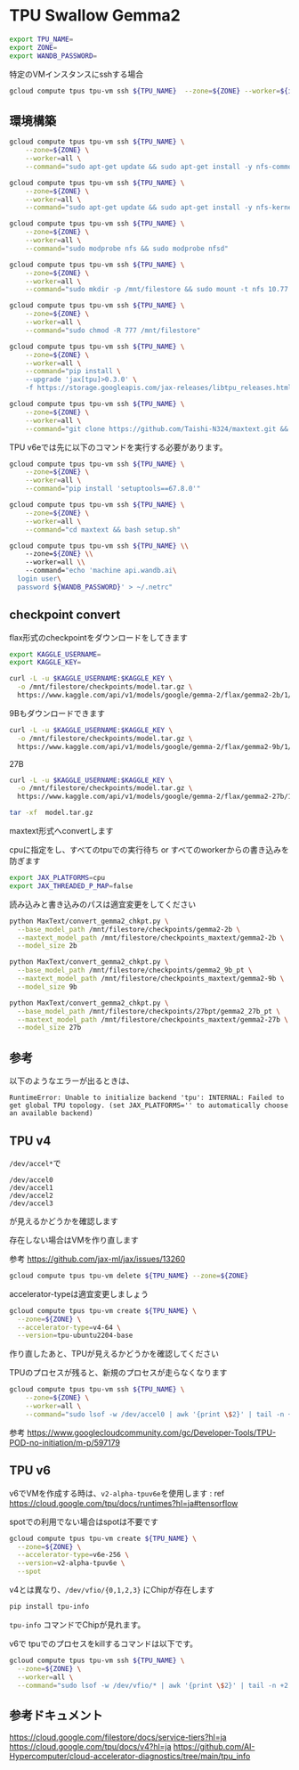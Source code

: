 # TPU Swallow Gemma2

```bash
export TPU_NAME=
export ZONE=
export WANDB_PASSWORD=
```

特定のVMインスタンスにsshする場合

```bash
gcloud compute tpus tpu-vm ssh ${TPU_NAME}  --zone=${ZONE} --worker=${i}
```

## 環境構築

```bash
gcloud compute tpus tpu-vm ssh ${TPU_NAME} \
    --zone=${ZONE} \
    --worker=all \
    --command="sudo apt-get update && sudo apt-get install -y nfs-common"
```

```bash
gcloud compute tpus tpu-vm ssh ${TPU_NAME} \
    --zone=${ZONE} \
    --worker=all \
    --command="sudo apt-get update && sudo apt-get install -y nfs-kernel-server"
```

```bash
gcloud compute tpus tpu-vm ssh ${TPU_NAME} \
    --zone=${ZONE} \
    --worker=all \
    --command="sudo modprobe nfs && sudo modprobe nfsd"
```

```bash
gcloud compute tpus tpu-vm ssh ${TPU_NAME} \
    --zone=${ZONE} \
    --worker=all \
    --command="sudo mkdir -p /mnt/filestore && sudo mount -t nfs 10.77.37.202:/swallow /mnt/filestore && echo '10.77.37.202:/swallow /mnt/filestore nfs defaults 0 0' | sudo tee -a /etc/fstab"
```

```bash
gcloud compute tpus tpu-vm ssh ${TPU_NAME} \
    --zone=${ZONE} \
    --worker=all \
    --command="sudo chmod -R 777 /mnt/filestore"
```

```bash
gcloud compute tpus tpu-vm ssh ${TPU_NAME} \
    --zone=${ZONE} \
    --worker=all \
    --command="pip install \
    --upgrade 'jax[tpu]>0.3.0' \
    -f https://storage.googleapis.com/jax-releases/libtpu_releases.html"
```

```bash
gcloud compute tpus tpu-vm ssh ${TPU_NAME} \
    --zone=${ZONE} \
    --worker=all \
    --command="git clone https://github.com/Taishi-N324/maxtext.git && cd maxtext && git switch swallow"
```


TPU v6eでは先に以下のコマンドを実行する必要があります。

```bash
gcloud compute tpus tpu-vm ssh ${TPU_NAME} \
    --zone=${ZONE} \
    --worker=all \
    --command="pip install 'setuptools==67.8.0'"
```

```bash
gcloud compute tpus tpu-vm ssh ${TPU_NAME} \
    --zone=${ZONE} \
    --worker=all \
    --command="cd maxtext && bash setup.sh"
```

```bash
gcloud compute tpus tpu-vm ssh ${TPU_NAME} \\
    --zone=${ZONE} \\
    --worker=all \\
    --command="echo 'machine api.wandb.ai\
  login user\
  password ${WANDB_PASSWORD}' > ~/.netrc"
```


## checkpoint convert

flax形式のcheckpointをダウンロードをしてきます

```bash
export KAGGLE_USERNAME=
export KAGGLE_KEY=
```

```bash
curl -L -u $KAGGLE_USERNAME:$KAGGLE_KEY \
  -o /mnt/filestore/checkpoints/model.tar.gz \
  https://www.kaggle.com/api/v1/models/google/gemma-2/flax/gemma2-2b/1/download
```

9Bもダウンロードできます

```bash
curl -L -u $KAGGLE_USERNAME:$KAGGLE_KEY \
  -o /mnt/filestore/checkpoints/model.tar.gz \
  https://www.kaggle.com/api/v1/models/google/gemma-2/flax/gemma2-9b/1/download
```

27B

```bash
curl -L -u $KAGGLE_USERNAME:$KAGGLE_KEY \
  -o /mnt/filestore/checkpoints/model.tar.gz \
  https://www.kaggle.com/api/v1/models/google/gemma-2/flax/gemma2-27b/1/download
```

```bash
tar -xf  model.tar.gz
```

maxtext形式へconvertします

cpuに指定をし、すべてのtpuでの実行待ち or すべてのworkerからの書き込みを防ぎます

```bash
export JAX_PLATFORMS=cpu
export JAX_THREADED_P_MAP=false
```

読み込みと書き込みのパスは適宜変更をしてください

```bash
python MaxText/convert_gemma2_chkpt.py \
  --base_model_path /mnt/filestore/checkpoints/gemma2-2b \
  --maxtext_model_path /mnt/filestore/checkpoints_maxtext/gemma2-2b \
  --model_size 2b
```

```bash
python MaxText/convert_gemma2_chkpt.py \
  --base_model_path /mnt/filestore/checkpoints/gemma2_9b_pt \
  --maxtext_model_path /mnt/filestore/checkpoints_maxtext/gemma2-9b \
  --model_size 9b
```

```bash
python MaxText/convert_gemma2_chkpt.py \
  --base_model_path /mnt/filestore/checkpoints/27bpt/gemma2_27b_pt \
  --maxtext_model_path /mnt/filestore/checkpoints_maxtext/gemma2-27b \
  --model_size 27b
```

## 参考

以下のようなエラーが出るときは、

```
RuntimeError: Unable to initialize backend 'tpu': INTERNAL: Failed to get global TPU topology. (set JAX_PLATFORMS='' to automatically choose an available backend)
```

## TPU v4

`/dev/accel*`で

```
/dev/accel0
/dev/accel1
/dev/accel2
/dev/accel3
```
が見えるかどうかを確認します

存在しない場合はVMを作り直します

参考 https://github.com/jax-ml/jax/issues/13260

```bash
gcloud compute tpus tpu-vm delete ${TPU_NAME} --zone=${ZONE}
```

accelerator-typeは適宜変更しましょう

```bash
gcloud compute tpus tpu-vm create ${TPU_NAME} \
  --zone=${ZONE} \
  --accelerator-type=v4-64 \
  --version=tpu-ubuntu2204-base
```

作り直したあと、TPUが見えるかどうかを確認してください

TPUのプロセスが残ると、新規のプロセスが走らなくなります

```bash
gcloud compute tpus tpu-vm ssh ${TPU_NAME} \
    --zone=${ZONE} \
    --worker=all \
    --command="sudo lsof -w /dev/accel0 | awk '{print \$2}' | tail -n +2 | xargs -r sudo kill -9"
```

参考 https://www.googlecloudcommunity.com/gc/Developer-Tools/TPU-POD-no-initiation/m-p/597179

## TPU v6

v6でVMを作成する時は、`v2-alpha-tpuv6e`を使用します : ref https://cloud.google.com/tpu/docs/runtimes?hl=ja#tensorflow

spotでの利用でない場合はspotは不要です

```bash
gcloud compute tpus tpu-vm create ${TPU_NAME} \
  --zone=${ZONE} \
  --accelerator-type=v6e-256 \
  --version=v2-alpha-tpuv6e \
  --spot
```

v4とは異なり、`/dev/vfio/{0,1,2,3}` にChipが存在します

```bash
pip install tpu-info
```

`tpu-info` コマンドでChipが見れます。

v6で tpuでのプロセスをkillするコマンドは以下です。

```bash
gcloud compute tpus tpu-vm ssh ${TPU_NAME} \
  --zone=${ZONE} \
  --worker=all \
  --command="sudo lsof -w /dev/vfio/* | awk '{print \$2}' | tail -n +2 | xargs -r sudo kill -9"
```

## 参考ドキュメント

https://cloud.google.com/filestore/docs/service-tiers?hl=ja
https://cloud.google.com/tpu/docs/v4?hl=ja
https://github.com/AI-Hypercomputer/cloud-accelerator-diagnostics/tree/main/tpu_info